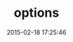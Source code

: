 ---
layout: post
title:  "options"
repo:   "ahoward/options"
date:   2015-02-18 17:25:46
gemurl: https://github.com/ahoward/options
---